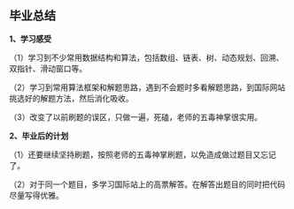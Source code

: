 ## **毕业总结**

**1、学习感受**

（1）学习到不少常用数据结构和算法，包括数组、链表、树、动态规划、回溯、双指针、滑动窗口等。

（2）学习到常用算法框架和解题思路，遇到不会题时多看解题思路，到国际网站挑选好的解题方法，然后消化吸收。

（3）改变了以前刷题的误区，只做一遍，死磕，老师的五毒神掌很实用。

**2、毕业后的计划**

（1）还要继续坚持刷题，按照老师的五毒神掌刷题，以免造成做过题目又忘记了。

（2）对于同一个题目，多学习国际站上的高票解答。在解答出题目的同时把代码尽量写得优雅。
